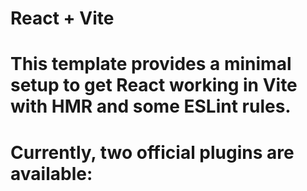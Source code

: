  # React + Vite

# This template provides a minimal setup to get React working in Vite with HMR and some ESLint rules.

# Currently, two official plugins are available:

